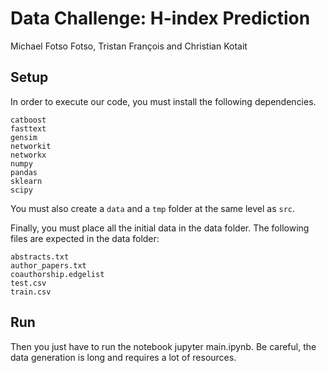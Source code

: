 # Data Challenge: H-index Prediction

Michael Fotso Fotso, Tristan François and Christian Kotait

## Setup

In order to execute our code, you must install the following dependencies.

```
catboost
fasttext
gensim
networkit
networkx
numpy
pandas
sklearn
scipy
```

You must also create a `data` and a `tmp` folder at the same level as `src`.

Finally, you must place all the initial data in the data folder. The following files are expected in the data folder:
```
abstracts.txt
author_papers.txt
coauthorship.edgelist
test.csv
train.csv
```

## Run

Then you just have to run the notebook jupyter main.ipynb.  Be careful, the data generation is long and requires a lot of resources.